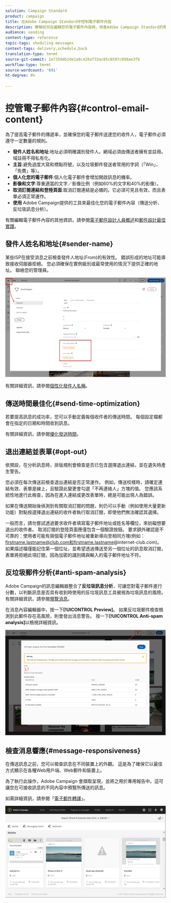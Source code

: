 ```yaml
---
solution: Campaign Standard
product: campaign
title: 在Adobe Campaign Standard中控制電子郵件內容
description: 瞭解如何在編輯您的電子郵件內容時，改善Adobe Campaign Standard的傳遞能力。
audience: sending
content-type: reference
topic-tags: sheduling-messages
context-tags: delivery,schedule,back
translation-type: tm+mt
source-git-commit: 1e7359db2de1a9c420af33ac85c0597c098ae3f8
workflow-type: tm+mt
source-wordcount: '691'
ht-degree: 8%

---
```



# 控管電子郵件內容{#control-email-content}

為了提高電子郵件的傳遞率，並確保您的電子郵件送達您的收件人，電子郵件必須遵守一定數量的規則。

* **發件人姓名和地址**:地址必須明確識別發件人。網域必須由傳送者擁有並註冊。 域註冊不得私有化。
* **主旨**:避免過度大寫和標點符號，以及垃圾郵件發送者常用的字詞（「Win」、「免費」等）。
* **個人化您的電子郵件**:個人化電子郵件會增加開啟訊息的機率。
* **影像和文字**:尊重適當的文字／影像比例（例如60%的文字和40%的影像）。
* **取消訂閱連結和登陸頁面**:取消訂閱連結是必備的。它必須可見且有效，而且表單必須正常運作。
* **使用** Adobe Campaign提供的工具來最佳化您的電子郵件內容（傳送分析、反垃圾訊息分析）。

有關編輯電子郵件內容的其他資訊，請參閱[電子郵件設計人員概述](../../designing/using/designing-content-in-adobe-campaign.md)和[郵件設計最佳實踐](../../designing/using/designing-content-in-adobe-campaign.md#content-design-best-practices)。

## 發件人姓名和地址{#sender-name}

某些ISP在接受消息之前檢查發件人地址(From)的有效性。 錯誤形成的地址可能導致接收伺服器拒絕。 您必須確保在實例級別或最常使用的情況下提供正確的地址。 聯絡您的管理員。

![](assets/delivery_content_edition16.png)

有關詳細資訊，請參閱[個性化發件人名稱](../../designing/using/personalization.md#personalizing-the-sender)。

## 傳送時間最佳化{#send-time-optimization}

若要提高訊息的成功率，您可以手動定義每個收件者的傳送時間。 每個設定檔都會在指定的日期和時間收到訊息。

有關詳細資訊，請參閱[優化發送時間](../../sending/using/optimizing-the-sending-time.md)。

## 退出連結並表單{#opt-out}

依預設，在分析訊息時，排版規則會檢查是否已包含選擇退出連結，並在遺失時產生警告。

您必須在每次傳送前檢查退出連結是否正常運作。 例如，傳送校樣時，請確定連結有效、表單是線上，且驗證此變更會勾選「不再連絡人」方塊的值。 您應該系統性地進行此檢查，因為在進入連結或更改表單時，總是可能出現人為錯誤。

如果在傳送開始後偵測到有關取消訂閱的問題，則仍可以手動（例如使用大量更新功能）對點按選擇退出連結的收件者執行取消訂閱，即使他們無法確認其選擇。

一般而言，請勿嘗試透過要求收件者填寫電子郵件地址或姓名等欄位，來妨礙想要退出的收件者。 取消訂閱的登陸頁面應僅包含一個驗證按鈕。 要求額外確認是不可靠的：使用者可能有兩個電子郵件地址被重新導向至相同方塊(例如：firstname.lastname@club.com和firstname.lastname@internet-club.com)。 如果描述檔僅能記住第一個位址，並希望透過傳送至另一個位址的訊息取消訂閱，表單將拒絕此項訂閱，因為加密的識別碼與輸入的電子郵件地址不符。

## 反垃圾郵件分析{#anti-spam-analysis}

Adobe Campaign的訊息編輯器整合了&#x200B;**反垃圾訊息分析**，可讓您對電子郵件進行分數，以判斷訊息是否具有收到時使用的反垃圾訊息工具被視為垃圾訊息的風險。 有關詳細資訊，請參閱[預覽消息](../../sending/using/previewing-messages.md)。

在消息內容編輯器中，按一下&#x200B;**[!UICONTROL Preview]**。 如果反垃圾郵件檢查檢測到此郵件存在高風險，則會發出消息警告。 按一下&#x200B;**[!UICONTROL Anti-spam analysis]**&#x200B;以檢視詳細資訊。

![](assets/sending_anti-spam_analysis.png)

## 檢查消息響應{#message-responsiveness}

在傳送訊息之前，您可以檢查訊息在不同裝置上的外觀。 這是為了確保它以最佳方式顯示在各種Web用戶端、Web郵件和裝置上。

為了執行此操作，Adobe Campaign 會擷取呈現，並將之用於專用報告中。這可讓您在可接收訊息的不同內容中預覽所傳送的訊息。

如需詳細資訊，請參閱「[電子郵件轉譯](../../sending/using/email-rendering.md)」。

![](assets/inbox_rendering_report_3.png)
